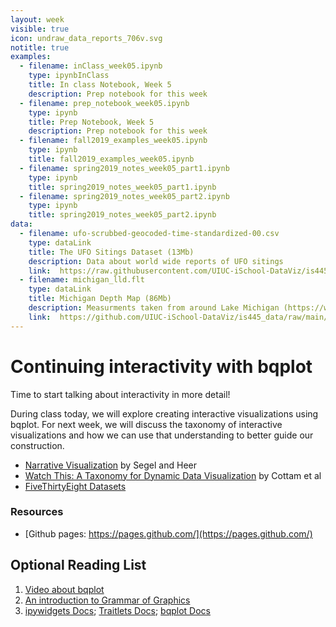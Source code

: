 ```yaml
---
layout: week
visible: true
icon: undraw_data_reports_706v.svg
notitle: true
examples:
  - filename: inClass_week05.ipynb
    type: ipynbInClass
    title: In class Notebook, Week 5
    description: Prep notebook for this week
  - filename: prep_notebook_week05.ipynb
    type: ipynb
    title: Prep Notebook, Week 5
    description: Prep notebook for this week
  - filename: fall2019_examples_week05.ipynb
    type: ipynb
    title: fall2019_examples_week05.ipynb
  - filename: spring2019_notes_week05_part1.ipynb
    type: ipynb
    title: spring2019_notes_week05_part1.ipynb
  - filename: spring2019_notes_week05_part2.ipynb
    type: ipynb
    title: spring2019_notes_week05_part2.ipynb
data:
  - filename: ufo-scrubbed-geocoded-time-standardized-00.csv
    type: dataLink
    title: The UFO Sitings Dataset (13Mb)
    description: Data about world wide reports of UFO sitings
    link:  https://raw.githubusercontent.com/UIUC-iSchool-DataViz/is445_data/main/ufo-scrubbed-geocoded-time-standardized-00.csv
  - filename: michigan_lld.flt
    type: dataLink
    title: Michigan Depth Map (86Mb)
    description: Measurments taken from around Lake Michigan (https://www.ngdc.noaa.gov/mgg/greatlakes/michigan.html)
    link:  https://github.com/UIUC-iSchool-DataViz/is445_data/raw/main/michigan_lld.flt
---
```


# Continuing interactivity with bqplot

Time to start talking about interactivity in more detail!

During class today, we will explore creating interactive visualizations using
bqplot.  For next week, we will discuss the taxonomy of interactive
visualizations and how we can use that understanding to better guide our
construction.

 * [Narrative Visualization](http://doi.org/10.1109/TVCG.2010.179) by Segel and
   Heer
 * [Watch This: A Taxonomy for Dynamic Data Visualization](http://doi.org/10.1109/VAST.2012.6400552) by Cottam et al
 * [FiveThirtyEight Datasets](https://github.com/fivethirtyeight/data)
 
<!-- ## Downloads

### Data:

 * <a href="https://uiuc-ischool-dataviz.github.io/spring2019online/week04/data/ufo-scrubbed-geocoded-time-standardized-00.csv" download>The UFO Sitings Dataset (13Mb) - ufo-scrubbed-geocoded-time-standardized-00.csv</a>
 * <a href="https://uiuc-ischool-dataviz.github.io/spring2019online/week05/data/michigan_lld.flt" download>Michigan Depth Map (86Mb) - michigan_lld.flt</a>
 * <a href="https://uiuc-ischool-dataviz.github.io/spring2019online/week06/data_and_libs/nations.json" download>EXTRAS: Wealth of Nations Data - nations.json</a>
 -->

### Resources

<!-- * <a href='wealth_of_nations.py' download>Wealth of Nations Library - wealth_of_nations.py</a> -->
 * [Github pages: https://pages.github.com/](https://pages.github.com/)

## Optional Reading List

 1. <a href="https://www.youtube.com/watch?v=rraXF0EjRC8">Video about bqplot</a> 
 2. <a href="https://towardsdatascience.com/a-comprehensive-guide-to-the-grammar-of-graphics-for-effective-visualization-of-multi-dimensional-1f92b4ed4149">An introduction to Grammar of Graphics</a> 
 3. <a href="https://ipywidgets.readthedocs.io/en/latest/">ipywidgets Docs</a>; <a href="https://traitlets.readthedocs.io/en/stable/">Traitlets Docs</a>; <a href="https://bqplot.readthedocs.io/en/latest/">bqplot Docs</a>
